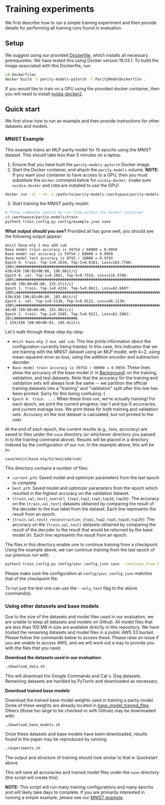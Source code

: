 # Training experiments
We first describe how to run a simple training experiment and then provide
details for performing all training runs found in evaluation.

## Setup
We suggest using our provided [Dockerfile](./dockerfiles/ParityModelDockerfile),
which installs all necessary prerequisites. We have tested this using Docker version 19.03.1.
To build the image associated with this Dockerfile, run:
```bash
cd dockerfiles
docker build -t parity-models-pytorch -f ParityModelDockerfile .
```
If you would like to train on a GPU using the provided docker container, then
you will need to install [nvidia-docker2](https://github.com/NVIDIA/nvidia-docker).

## Quick start
We first show how to run an example and then provide
instructions for other datasets and models.

### MNIST Example
This example trains an MLP parity model for 10 epochs using the MNIST dataset.
This should take less than 5 minutes on a laptop.

1. Ensure that you have built the `parity-models-pytorch` Docker image.
2. Start the Docker container, and attach the `parity-models` volume. **NOTE:** If you want your container to have access to a GPU, then you must substitute the `docker` command below for `nvidia-docker`. (make sure `nvidia-docker` and `CUDA` are installed to use the GPU)
```bash
docker run -it --rm -v /path/to/parity-models:/workspace/parity-models parity-models-pytorch:latest
```
3. Start training the MNIST parity model:
```bash
# These commands should be run from within the Docker container
cd /workspace/parity-models/train
python3 train_config.py config/example.json save
```

**What output should you see?**
Provided all has gone well, you should see the following output appear:
```
mnist base-mlp 2 mse add sub
Base model train accuracy is 59754 / 60000 = 0.9959
Base model val accuracy is 59754 / 60000 = 0.9959
Base model test accuracy is 9793 / 10000 = 0.9793
Epoch 0. train. Top-1=0.1634, Top-5=0.6181, Loss=163.7766: 100%|###############################################################################| 430/430 [00:02<00:00, 196.08it/s]
Epoch 0. val. Top-1=0.2862, Top-5=0.7554, Loss=116.5788: 100%|###################################################################################| 40/40 [00:00<00:00, 315.57it/s]
Epoch 1. train. Top-1=0.4334, Top-5=0.8611, Loss=82.6607: 100%|################################################################################| 430/430 [00:02<00:00, 183.46it/s]
Epoch 1. val. Top-1=0.5138, Top-5=0.9122, Loss=66.1130: 100%|####################################################################################| 40/40 [00:00<00:00, 315.98it/s]
Epoch 2. train. Top-1=0.5585, Top-5=0.9221, Loss=62.2081:  36%|############################6                                                   | 154/430 [00:00<00:01, 195.82it/s
```
Let's walk through these step-by-step:
* `mnist base-mlp 2 mse add sub`: This line prints information about the
   configuration currently being trained. In this case, this indicates that
   we are training with the MNIST dataset using an MLP model, with k=2,
   using mean-squared-error as loss, using the addition encoder and subtraction
   decoder.
* `Base model train accuracy is 59754 / 60000 = 0.9959`: These lines show the
   accuracy of the base model (`F` in [Background](#Background)) on the
   training, validation, and test datasets. Note that the accuracy for the
   training and validation sets will always look the same -- we partition the
   official training datasets into a "training" and "validation" split after
   this line has been printed. Sorry for this being confusing :(
* `Epoch 0. train. ...`: When these lines run, we're actually training! For
   each epoch, we print the current progress, top-1 and top-5 accuracies,
   and current average loss. We print these for both training and validation
   sets. Accuracy on the test dataset is calculated, but not printed to the
   user.

At the end of each epoch, the current results (e.g., loss, accuracy) are saved
to files under the `save` directory (or whichever directory you passed in to
the training command above). Results will be placed in a directory indexed
by the configuration of our run. In the example above, this will be in:
```
save/mnist/base-mlp/k2/mse/add/sub/
```

This directory contains a number of files:
* `current.pth`: Saved model and optimizer parameters from the last epoch to
complete
* `best.pth`: Saved model and optimizer parameters from the epoch which
resulted in the highest accuracy on the validation dataset.
* `{train,val,test}_overall_{top1,top2,top5,top10,top20}`: The accuracy on the
`{train,val,test}` datasets obtained by comparing the result of the decoder to
the true label from the dataset. Each line represents the result from an epoch.
* `{train,val,test}_reconstruction_{top1,top2,top5,top10,top20}`: The accuracy on the
`{train,val,test}` datasets obtained by comparing the result of the decoder to
the result that would be returned by the base model (`F`).
 Each line represents the result from an epoch.

The files in this directory enable one to continue training from a checkpoint.
Using the example above, we can continue training from the last epoch of our
previous run with:
```bash
python3 train_config.py config/your_config.json save --continue_from_file save/mnist/base-mlp/k2/mse/add/sub/current.pth
```
Please make sure the configuration at `config/your_config.json` matches that of the checkpoint file.

To run just the test one can use the `--only_test` flag to the above command(s).

### Using other datasets and base models
Due to the size of the datasets and model files used in our evaluation, we are
unable to keep all datasets and models on Github. All model files that are less
than 100 MB in size are available directly in this repository. We have hosted
the remaining datasets and model files in a public AWS S3 bucket. Please
follow the commands below to access these. Please raise an issue if you are
unable to access AWS, and we will work out a way to provide you with the
files that you need.

**Download the datasets used in our evaluation:**
```bash
./download_data.sh
```
This will download the Google Commands and Cat v. Dog datasets. Remaining
datasets are handled by PyTorch and downloaded as necessary.

**Download trained base models**

Download the trained base model weights used in training a parity model. Some
of these weights are already located in [base_model_trained_files](base_model_trained_files).
Others (those too large to be checked-in with Github) may be downloaded with:
```
./download_base_models.sh
```

Once these datasets and base models have been downloaded, results found in the
paper may be reproduced by running:
```bash
./experiments.sh
```
The output and structure of training should look similar to that in Quickstart
above.

This will save all accuracies and trained model files under the `save` directory
(the script will create this).

**NOTE:** This script will run many training configurations and many epochs and
will likely take days to complete. If you are primarily interested in running a
simple example, please see our [MNIST example](README.md).
